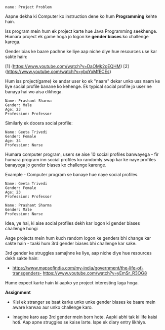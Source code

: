 ```ngMeta
name: Project Problem
```

Aapne dekha ki Computer ko instruction dene ko hum **Programming** kehte hain.

Iss program mein hum ek project karte hue Java Programming seekhenge. Humara project ek game hoga jo logon ke __gender biases__ ko challenge karega.

Gender bias ke baare padhne ke liye aap niche diye hue resources use kar sakte hain:

[1] (https://www.youtube.com/watch?v=DaOMk2oEQHM)
[2] (https://www.youtube.com/watch?v=yboYoMfECEs)

Hum iss project(game) ke andar user ko ek "naam" dekar unko uss naam ke liye social profile banane ko kehenge. Ek typical social profile jo user ne banaya hai wo aisa dikhega.

```
Name: Prashant Sharma
Gender: Male
Age: 23
Profession: Professor
```

Similarly ek doosra social profile:

```
Name: Geeta Trivedi
Gender: Female
Age: 34
Profession: Nurse
```

Humara computer program, users se aise 10 social profiles banwayega - fir humara program inn social profiles ko randomly swap kar ke naye profiles banayega jo gender biases ko challenge karenge.

Example - Computer program se banaye hue naye social profiles

```
Name: Geeta Trivedi
Gender: Female
Age: 23
Profession: Professor
```

```
Name: Prashant Sharma
Gender: Male
Profession: Nurse
```

Idea, ye hai, ki aise social profiles dekh kar logon ki gender biases challenge hongi

Aage projects mein hum kuch random logon ke genders bhi change kar sakte hain - taaki hum 3rd gender biases bhi challenge kar sake.

3rd gender ke struggles samajhne ke liye, aap niche diye hue resources dekh sakte hain:
- https://www.mapsofindia.com/my-india/government/the-life-of-transgenders- https://www.youtube.com/watch?v=yEmSr_R3OG8


Hume expect karte hain ki aapko ye project interesting laga hoga.

**Assignment**

- Kisi ek stranger se baat karke unko unke gender biases ke baare mein aware karwao aur unko challenge karo.

- Imagine karo aap 3rd gender mein born hote. Aapki abhi tak ki life kaisi hoti. Aap apne struggles se kaise larte. Ispe ek diary entry likhiye.

